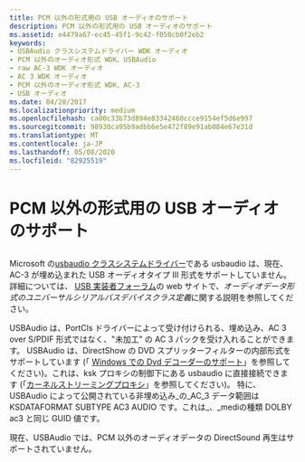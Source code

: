 ```yaml
---
title: PCM 以外の形式用の USB オーディオのサポート
description: PCM 以外の形式用の USB オーディオのサポート
ms.assetid: e4479a67-ec45-45f1-9c42-f050cb0f2eb2
keywords:
- USBAudio クラスシステムドライバー WDK オーディオ
- PCM 以外のオーディオ形式 WDK、USBAudio
- raw AC-3 WDK オーディオ
- AC 3 WDK オーディオ
- PCM 以外のオーディオ形式 WDK、AC-3
- USB オーディオ
ms.date: 04/20/2017
ms.localizationpriority: medium
ms.openlocfilehash: ca00c33b73d894e83342460ccce9154ef5d6e997
ms.sourcegitcommit: 98930ca95b9adbb6e5e472f89e91ab084e67e31d
ms.translationtype: MT
ms.contentlocale: ja-JP
ms.lasthandoff: 05/08/2020
ms.locfileid: "82925519"
---
```

# <a name="usb-audio-support-for-non-pcm-formats"></a>PCM 以外の形式用の USB オーディオのサポート


## <span id="usb_audio_support_for_non_pcm_formats"></span><span id="USB_AUDIO_SUPPORT_FOR_NON_PCM_FORMATS"></span>


Microsoft の[usbaudio クラスシステムドライバー](kernel-mode-wdm-audio-components.md#usbaudio_class_system_driver)である usbaudio は、現在、AC-3 が埋め込まれた USB オーディオタイプ III 形式をサポートしていません。 詳細については、 [USB 実装者フォーラム](https://www.usb.org/)の web サイトで、*オーディオデータ形式のユニバーサルシリアルバスデバイスクラス定義*に関する説明を参照してください。

USBAudio は、PortCls ドライバーによって受け付けられる、埋め込み、AC 3 over S/PDIF 形式ではなく、"未加工" の AC 3 パックを受け入れることができます。 USBAudio は、DirectShow の DVD スプリッターフィルターの内部形式をサポートしています (「 [Windows での Dvd デコーダーのサポート](https://docs.microsoft.com/windows-hardware/drivers/stream/dvd-decoder-support-in-windows)」を参照してください)。これは、ksk プロキシの制御下にある usbaudio に直接接続できます (「[カーネルストリーミングプロキシ](https://docs.microsoft.com/windows-hardware/drivers/ddi/_stream/index)」を参照してください)。 特に、USBAudio によって公開されている非埋め込み\_の\_AC\_3 データ範囲は KSDATAFORMAT SUBTYPE AC3 AUDIO です。これは\_、\_mediの種類 DOLBY ac3 と同じ GUID 値です。

現在、USBAudio では、PCM 以外のオーディオデータの DirectSound 再生はサポートされていません。

 

 




